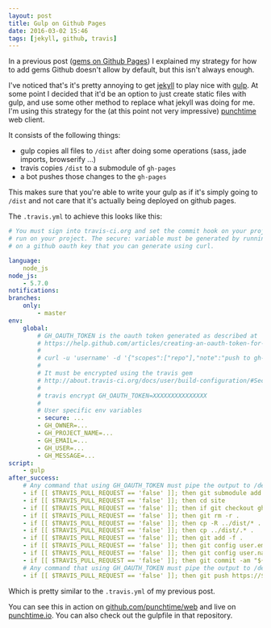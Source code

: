 ```yaml
---
layout: post
title: Gulp on Github Pages
date: 2016-03-02 15:46
tags: [jekyll, github, travis]
---
```


In a previous post ([gems on Github Pages](http://blog.haroen.me/gems-on-github-pages)) I explained my strategy for how to add gems Github doesn't allow by default, but this isn't always enough.

I've noticed that's it's pretty annoying to get [jekyll](https://jekyllrb.org) to play nice with [gulp](https://gulpjs.com). At some point I decided that it'd be an option to just create static files with gulp, and use some other method to replace what jekyll was doing for me. I'm using this strategy for the (at this point not very impressive) [punchtime](https://github.com/punchtime/web) web client.

It consists of the following things:

* gulp copies all files to `/dist` after doing some operations (sass, jade imports, browserify …)
* travis copies `/dist` to a submodule of `gh-pages`
* a bot pushes those changes to the `gh-pages`

This makes sure that you're able to write your gulp as if it's simply going to `/dist` and not care that it's actually being deployed on github pages.

The `.travis.yml` to achieve this looks like this:

```yml
# You must sign into travis-ci.org and set the commit hook on your project for travis to
# run on your project. The secure: variable must be generated by running `travis encrypt`
# on a github oauth key that you can generate using curl.

language:
    node_js
node_js:
    - 5.7.0
notifications:
branches:
    only:
        - master
env:
    global:
        # GH_OAUTH_TOKEN is the oauth token generated as described at
        # https://help.github.com/articles/creating-an-oauth-token-for-command-line-use
        #
        # curl -u 'username' -d '{"scopes":["repo"],"note":"push to gh-pages from travis"}' https://api.github.com/authorizations
        #
        # It must be encrypted using the travis gem
        # http://about.travis-ci.org/docs/user/build-configuration/#Secure-environment-variables
        #
        # travis encrypt GH_OAUTH_TOKEN=XXXXXXXXXXXXXXX
        #
        # User specific env variables
        - secure: ...
        - GH_OWNER=...
        - GH_PROJECT_NAME=...
        - GH_EMAIL=...
        - GH_USER=...
        - GH_MESSAGE=...
script:
    - gulp
after_success:
    # Any command that using GH_OAUTH_TOKEN must pipe the output to /dev/null to not expose your oauth token
    - if [[ $TRAVIS_PULL_REQUEST == 'false' ]]; then git submodule add -b gh-pages https://${GH_OAUTH_TOKEN}@github.com/${GH_OWNER}/${GH_PROJECT_NAME} site > /dev/null 2>&1
    - if [[ $TRAVIS_PULL_REQUEST == 'false' ]]; then cd site
    - if [[ $TRAVIS_PULL_REQUEST == 'false' ]]; then if git checkout gh-pages; then git checkout -b gh-pages; fi
    - if [[ $TRAVIS_PULL_REQUEST == 'false' ]]; then git rm -r .
    - if [[ $TRAVIS_PULL_REQUEST == 'false' ]]; then cp -R ../dist/* .
    - if [[ $TRAVIS_PULL_REQUEST == 'false' ]]; then cp ../dist/.* .
    - if [[ $TRAVIS_PULL_REQUEST == 'false' ]]; then git add -f .
    - if [[ $TRAVIS_PULL_REQUEST == 'false' ]]; then git config user.email "${GH_EMAIL}"
    - if [[ $TRAVIS_PULL_REQUEST == 'false' ]]; then git config user.name "${GH_USER}"
    - if [[ $TRAVIS_PULL_REQUEST == 'false' ]]; then git commit -am "${GH_MESSAGE}"
    # Any command that using GH_OAUTH_TOKEN must pipe the output to /dev/null to not expose your oauth token
    - if [[ $TRAVIS_PULL_REQUEST == 'false' ]]; then git push https://${GH_OAUTH_TOKEN}@github.com/${GH_OWNER}/${GH_PROJECT_NAME} HEAD:gh-pages > /dev/null 2>&1
```

Which is pretty similar to the `.travis.yml` of my previous post.

You can see this in action on [github.com/punchtime/web](https://github.com/punchtime/web) and live on [punchtime.io](https://punchtime.io). You can also check out the gulpfile in that repository.
